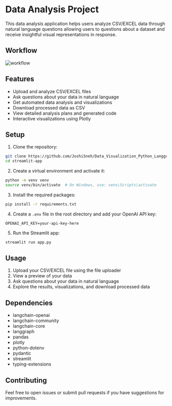 # Data Analysis Project

This data analysis application helps users analyze CSV/EXCEL data through natural language questions allowing users to questions about a dataset and receive insightful visual representations in response.

## Workflow

![workflow](https://github.com/user-attachments/assets/3e990c3d-63e0-4e69-93c2-95a29ffd5fb8)

## Features

- Upload and analyze CSV/EXCEL files
- Ask questions about your data in natural language
- Get automated data analysis and visualizations
- Download processed data as CSV
- View detailed analysis plans and generated code
- Interactive visualizations using Plotly

## Setup

1. Clone the repository:
```bash
git clone https://github.com/JoshiSneh/Data_Visualization_Python_Langgraph.git
cd streamlit-app
```

2. Create a virtual environment and activate it:
```bash
python -m venv venv
source venv/bin/activate  # On Windows, use: venv\Scripts\activate
```

3. Install the required packages:
```bash
pip install -r requirements.txt
```

4. Create a `.env` file in the root directory and add your OpenAI API key:
```
OPENAI_API_KEY=your-api-key-here
```

5. Run the Streamlit app:
```bash
streamlit run app.py
```

## Usage

1. Upload your CSV/EXCEL file using the file uploader
2. View a preview of your data
3. Ask questions about your data in natural language
4. Explore the results, visualizations, and download processed data

## Dependencies

- langchain-openai
- langchain-community
- langchain-core
- langgraph
- pandas
- plotly
- python-dotenv
- pydantic
- streamlit
- typing-extensions

## Contributing

Feel free to open issues or submit pull requests if you have suggestions for improvements.
